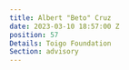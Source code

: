 ```yaml
---
title: Albert "Beto" Cruz
date: 2023-03-10 18:57:00 Z
position: 57
Details: Toigo Foundation
Section: advisory
---
```


